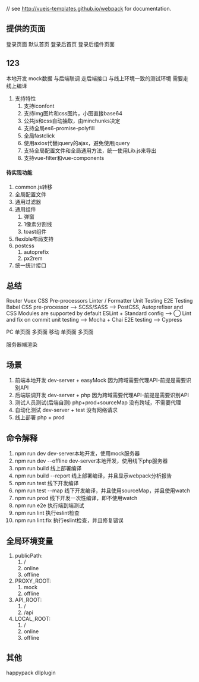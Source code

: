 // see http://vuejs-templates.github.io/webpack for documentation.

## 提供的页面
登录页面
默认首页
登录后首页
登录后组件页面

## 123
本地开发
    mock数据
与后端联调
    走后端接口
与线上环境一致的测试环境
    需要走线上编译

1. 支持特性
    1. 支持iconfont
    1. 支持img图片和css图片，小图直接base64
    1. 公共js和css自动抽取，由minchunks决定
    1. 支持全局es6-promise-polyfill
    1. 全局fastclick
    1. 使用axios代替jquery的ajax，避免使用jquery
    1. 支持全局配置文件和全局通用方法，统一使用Lib.js来导出
    1. 支持vue-filter和vue-components

#### 待实现功能
1. common.js转移
1. 全局配置文件
1. 通用过滤器
1. 通用组件
    1. 弹窗
    1. 1像素分割线
    1. toast组件
1. flexible布局支持
1. postcss
    1. autoprefix
    1. px2rem
1. 统一统计接口


## 总结
Router
Vuex
CSS Pre-processors
Linter / Formatter
Unit Testing
E2E Testing
Babel
CSS pre-processor --> SCSS/SASS --> PostCSS, Autoprefixer and CSS Modules are supported by default
ESLint + Standard config --> ◯ Lint and fix on commit
unit testing --> Mocha + Chai
E2E testing --> Cypress

PC
    单页面
    多页面
移动
    单页面
    多页面

服务器端渲染


## 场景
1. 前端本地开发
    dev-server + easyMock
    因为跨域需要代理API-前提是需要识别API
1. 后端联调开发
    dev-server + php
    因为跨域需要代理API-前提是需要识别API
1. 测试人员测试(后端自测)
    php+prod+sourceMap
    没有跨域，不需要代理
1. 自动化测试
    dev-server + test
    没有网络请求
1. 线上部署
    php + prod

## 命令解释
1. npm run dev
    dev-server本地开发，使用mock服务器
1. npm run dev --offline
    dev-server本地开发，使用线下php服务器
1. npm run build
    线上部署编译
1. npm run build --report
    线上部署编译，并且显示webpack分析报告
1. npm run test
    线下开发编译
1. npm run test --map
    线下开发编译，并且使用sourceMap，并且使用watch
1. npm run prod
    线下开发一次性编译，即不使用watch
1. npm run e2e
    执行端到端测试
1. npm run lint
    执行eslint检查
1. npm run lint:fix
    执行eslint检查，并且修复错误

## 全局环境变量
1. publicPath:
    1. /
    1. online
    1. offline
1. PROXY_ROOT:
    1. mock
    1. offline
1. API_ROOT:
    1. /
    1. /api
1. LOCAL_ROOT:
    1. /
    1. online
    1. offline

##  其他
happypack
dllplugin
